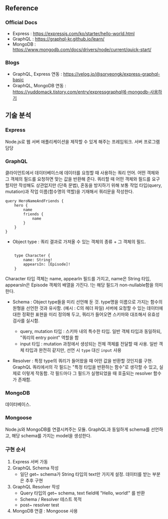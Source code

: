 ## Reference

### Official Docs

- Express : https://expressjs.com/ko/starter/hello-world.html
- GraphQL : https://graphql-kr.github.io/learn/
- MongoDB : https://www.mongodb.com/docs/drivers/node/current/quick-start/

### Blogs

- GraphQL, Express 연동 : https://velog.io/@soryeongk/express-graphql-basic
- GraphQL, MongoDB 연동 : https://yuddomack.tistory.com/entry/expressgraphql에-mongodb-사용하기

## 기술 분석

### Express

Node.js로 웹 서버 애플리케이션을 제작할 수 있게 해주는 프레임워크. 서버 프로그램 담당

### GraphQL

클라이언트에서 데이터베이스에 데이터를 요청할 때 사용하는 쿼리 언어. 어떤 객체와 그 객체의 필드를 요청하면 맞는 값을 반환해 준다. 쿼리할 때 어떤 객체와 필드를 요구할지만 작성해도 상관없지만 (단축 문법), 혼동을 방지하기 위해 보통 작업 타입(query, mutation)과 작업 이름(함수명의 역할)을 기재해서 쿼리문을 작성한다.

```
query HeroNameAndFriends {
    hero {
        name
        friends {
            name
        }
    }
}
```

- Object type : 쿼리 결과로 가져올 수 있는 객체의 종류 + 그 객체의 필드.

```

    type Character {
        name: String!
        appearsIn: [Episode]!
    }

```

Character 타입 객체는 name, appearIn 필드를 가지고, name은 String 타입, appearsIn은 Episode 객체의 배열을 가진다. !는 해당 필드가 non-nullable함을 의미한다.

- Schema : Object type들을 미리 선언해 둔 것. type명을 이름으로 가지는 함수의 원형을 선언한 것과 유사함. (예시 : C의 헤더 파일) 서버에 요청할 수 있는 데이터에 대한 정확한 표현을 미리 정의해 두고, 쿼리가 들어오면 스키마와 대조해서 유효성 검사를 실시함.

  - query, mutation 타입 : 스키마 내의 특수한 타입. 일반 객체 타입과 동일하되, "쿼리의 entry point" 역할을 함
  - input 타입 : mutation 과정에서 생성되는 전체 객체를 전달할 때 사용. 일반 객체 타입과 완전히 같지만, 선언 시 `type` 대신 `input` 사용

- Resolver : 특정 type의 쿼리가 들어왔을 때 어떤 값을 반환할 것인지를 구현. GraphQL 쿼리에서의 각 필드는 "특정 타입을 반환하는 함수"로 생각할 수 있고, 실제로 이렇게 작동함. 각 필드마다 그 필드가 실행되었을 때 호출되는 resolver 함수가 존재함.

### MongoDB

데이터베이스.

### Mongoose

Node.js와 MongoDB를 연결시켜주는 모듈. GraphQL과 동일하게 schema를 선언하고, 해당 schema를 가지는 model을 생성한다.

### 구현 순서

1. Express 서버 가동
2. GraphQL Schema 작성
   - 일단 get~ schema가 String 타입의 text만 가지게 설정. 데이터를 받는 부분은 추후 구현
3. GraphQL Resolver 작성
   - Query 타입의 get~ schema, text field에 "Hello, world!" 를 반환
   - Schema / Resolver 테스트 목적
   - post~ resolver test
4. MongoDB 연결 : Mongoose 사용

